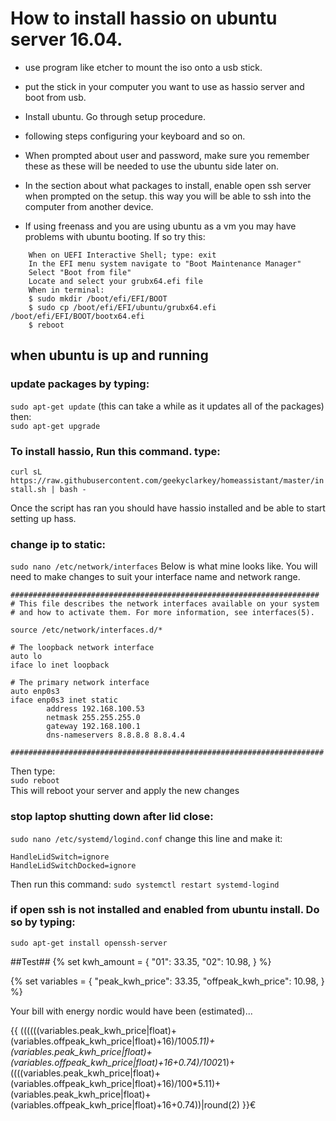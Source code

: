 

# How to install hassio on ubuntu server 16.04.

* use program like etcher to mount the iso onto a usb stick.
* put the stick in your computer you want to use as hassio server and boot from usb.
* Install ubuntu. Go through setup procedure.
* following steps configuring your keyboard and so on.
* When prompted about user and password, make sure you remember these as these will be needed to use the ubuntu side later on.
* In the section about what packages to install, enable open ssh server when prompted on the setup. this way you will be able to ssh into the computer from another device.

* If using freenass and you are using ubuntu as a vm you may have problems with ubuntu booting. If so try this:
```
    When on UEFI Interactive Shell; type: exit
    In the EFI menu system navigate to "Boot Maintenance Manager"
    Select "Boot from file"
    Locate and select your grubx64.efi file
    When in terminal:
    $ sudo mkdir /boot/efi/EFI/BOOT
    $ sudo cp /boot/efi/EFI/ubuntu/grubx64.efi /boot/efi/EFI/BOOT/bootx64.efi
    $ reboot
```


## when ubuntu is up and running

### update packages by typing:
`sudo apt-get update` (this can take a while as it updates all of the packages)  
then:  
`sudo apt-get upgrade`

### To install hassio, Run this command. type:
 
`curl sL https://raw.githubusercontent.com/geekyclarkey/homeassistant/master/install.sh | bash -`

Once the script has ran you should have hassio installed and be able to start setting up hass.


### change ip to static:
`sudo nano /etc/network/interfaces`
Below is what mine looks like. You will need to make changes to suit your interface name and network range.
```
#####################################################################
# This file describes the network interfaces available on your system
# and how to activate them. For more information, see interfaces(5).

source /etc/network/interfaces.d/*

# The loopback network interface
auto lo
iface lo inet loopback

# The primary network interface
auto enp0s3
iface enp0s3 inet static
        address 192.168.100.53
        netmask 255.255.255.0
        gateway 192.168.100.1
        dns-nameservers 8.8.8.8 8.8.4.4

######################################################################
```
Then type:  
`sudo reboot`  
This will reboot your server and apply the new changes





### stop laptop shutting down after lid close:
`sudo nano /etc/systemd/logind.conf`
change this line and make it:
```
HandleLidSwitch=ignore
HandleLidSwitchDocked=ignore
```
Then run this command:
`sudo systemctl restart systemd-logind`


### if open ssh is not installed and enabled from ubuntu install. Do so by typing:
`sudo apt-get install openssh-server`



##Test##
{% set kwh_amount = {
  "01": 33.35,
  "02": 10.98,
} %}

{% set variables = {
  "peak_kwh_price": 33.35,
  "offpeak_kwh_price": 10.98,
} %}

Your bill with energy nordic would have been (estimated)...

{{ ((((((variables.peak_kwh_price|float)+(variables.offpeak_kwh_price|float)+16)/100*5.11)+(variables.peak_kwh_price|float)+(variables.offpeak_kwh_price|float)+16+0.74)/100*21)+((((variables.peak_kwh_price|float)+(variables.offpeak_kwh_price|float)+16)/100*5.11)+(variables.peak_kwh_price|float)+(variables.offpeak_kwh_price|float)+16+0.74))|round(2) }}€

